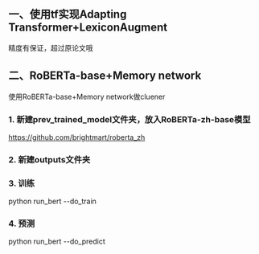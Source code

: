 ## 一、使用tf实现Adapting Transformer+LexiconAugment
精度有保证，超过原论文哦
## 二、RoBERTa-base+Memory network
使用RoBERTa-base+Memory network做cluener
### 1. 新建prev_trained_model文件夹，放入RoBERTa-zh-base模型
https://github.com/brightmart/roberta_zh
### 2. 新建outputs文件夹

### 3. 训练
python run_bert --do_train
### 4. 预测
python run_bert --do_predict
